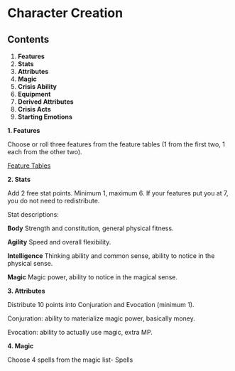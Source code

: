# Character Creation

## Contents
1. **Features**
2. **Stats**
3. **Attributes**
4. **Magic**
5. **Crisis Ability**
6. **Equipment**
7. **Derived Attributes**
8. **Crisis Acts**
9. **Starting Emotions**

**1. Features**

Choose or roll three features from the feature tables (1 from the first two, 1 each from the other two).

[Feature Tables](https://github.com/Atmo26/crisisheroine/blob/master/Feature%20Tables.md)

**2. Stats**

Add 2 free stat points. Minimum 1, maximum 6. If your features put you at 7, you do not need to redistribute.

Stat descriptions:

**Body** Strength and constitution, general physical fitness.

**Agility** Speed and overall flexibility.

**Intelligence** Thinking ability and common sense, ability to notice in the physical sense.

**Magic** Magic power, ability to notice in the magical sense.

**3. Attributes**

Distribute 10 points into Conjuration and Evocation (minimum 1).

Conjuration: ability to materialize magic power, basically money.

Evocation: ability to actually use magic, extra MP.

**4. Magic**

Choose 4 spells from the magic list-
Spells
